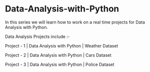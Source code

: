 # Data-Analysis-with-Python
In this series we will learn how to work on a real time projects for Data Analysis with Python.

Data Analysis Projects include :- 

Project - 1 | Data Analysis with Python | Weather Dataset

Project - 2 | Data Analysis with Python | Cars Dataset

Project - 3 | Data Analysis with Python | Police Dataset
